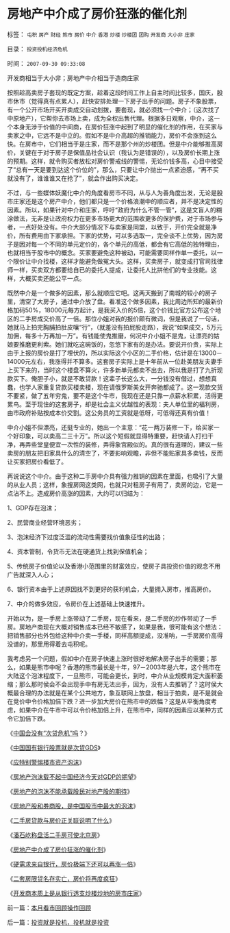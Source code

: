 # 房地产中介成了房价狂涨的催化剂

标签： `屯积` `房产` `财经` `熊市` `房价` `中介` `香港` `炒楼` `炒楼团` `团购` `开发商` `大小非` `庄家` 

目录： `投资投机经济危机`

时间： `2007-09-30 09:33:08`

开发商相当于大小非；房地产中介相当于造商庄家

按照趁高卖房子套现的既定方案，趁着这段时间工作上自主时间比较多，国庆，股市休市（觉得真有点累人），赶快安排处理一下房子出手的问题。房子不象股票，有一个公开市场开买开卖成交自动划拨，要套现，就必须找一个中介；（这次找了中原地产），它帮你去市场上卖，成为全权出售代理。根据多日观察，中介，这一个本身无涉于价值的中间商，在房价狂涨中起到了明显的催化剂的作用，在买家与卖家之中，它远不是中立的。假如不是中介高超的推销能力，房价不会涨到这么快。在房市中，它们相当于是庄家，而不是那个州的炒楼团。但是中介能够推高房价，关键在于对于房子是保值品社会认识（我认为是错误的），以及房价长期上涨的预期。这样，就令购买者放松对房价警戒线的警惕，无论价钱多高，心目中接受了“总有一天是要到达这个价位的”，那么，只要让中介抛出一点紧迫感，“再不买就没有了，谁谁谁又在抢了”，就会作出购买决定。

不过，与一些媒体妖魔化中介的角度看房市不同，从与人为善角度出发，无论是股市庄家还是这个房产中介，他们都只是一个价格浪潮中的顺应者，并不是决定性的因素。所以，如果针对中介和庄家，呼吁“政府为什么不管一管”，这是文盲人的糊涂做法，无非是让政府权力在更多市场更大的范围收更多的保护费，对于市场参与者，一点好处没有。中介大部分情况下与卖家是同盟，以致于，开价完全就是净价，所有费用由下家承担。下家的优势，可以多选取一，完全谈不上优势，因为房子是因对每一个不同的单元定价的，各个单元的高低，都会有它高低的独特理由，也就相当于股市中的概念。买家要避免这种被动，可能需要同样作单一委托，以一个限价让中介找楼，这样才能避免做冤大头。这样，买卖房子，就变成打官司找律师一样，买卖双方都要给自已的委托人提成，让委托人比拼他们的专业技能。这样，大概买卖还能公平一点。

既然中介是一个做多的因素，那么就顺应它吧。这两天搬到了南城的较小的房子里，清空了大房子，通过中介放了盘。看准这个做多因素，我比周边所知的最新价格加码50%，18000元每方起计，是我买入价的5倍，这个价钱比官方公布这个地区的二手房成交价高了一倍。那位小姐对我的报价颇有微词，但是我说了一句话，她就马上拍完胸脯拍肚皮嚷“行”，（就差没有拍屁股走路），我说“如果成交，5万元加佣，每多十万再加一万”。有钱能使鬼推磨，何况中介小姐不是鬼，让漂亮的姑娘要推磨更利索。她们就吃这碗饭的，忽悠下家有的是办法。要说开价贵，实际上由于上报的房价是打了埋伏的，所以实际这个小区的二手价格，估计是在13000－14000元左右，我涨得并不算多。这套房子实际上是十年前从一位赴美朋友夫妻手上买下来的，当时这个楼盘不算火，许多新单元都卖不出去，所以我是打了九折现款买下。俺胆子小，就是不敢贷款！这辈子长这么大，一分钱没有借过，想想真蠢，也学人家重复贷款买楼卖楼，现在请俄罗斯美女开奔驰都成了。这一现款交货不要紧，做了五年穷鬼，要不是这个牛市，我现在还是只靠一点薪水积累，活得更累鸟。至于现住的这套房子，却是社会主义优越性的表现：夫人单位里的福利房，由市政府补贴按成本价交割。这公务员的工资就是低呀，可低得还真有价值！

中介小姐不但漂亮，还挺专业的，她出一个主意：“花一两万装修一下，给买家一个好印象，可以卖高二三十万”。所以这个短假就显得特重要，赶快请人打扫干净，再弄些堂皇便宜一次性的装修，弄得象宫殿似的。真的很有道理的，建议一些卖房的朋友把旧家具什么的清空了，不要影响观瞻，非但不能贴家具多卖钱，反而让买家把房价看低了。

再说说这个中介。由于这种二手房中介具有强力推销的因素在里面，也吸引了大量的从业人员；这样，象搜房网这类网，也就只对租房子有用了，卖房的边，它是一点沾不上。造成房价高涨的因素，大约可以归结为：

1、GDP存在泡沫；

2、民营商业经营环境恶劣；

3、泡沫经济下过度泛滥的流动性需要找价值象征性的出路；

4、资本管制，令货币无法在硬通货上找到保值机会；

5、传统房子价值论以及香港小范围里的财富效应，使房子具投资价值的观念不用广告就深入人心；

6、银行资本由于上述原因找不到更好的获利机会，大量拥入房市，推高房价。

7、中介的做多效应，令房价在上述基础上快速推升。

开始以为，是一手房上涨带动了二手房，现在看来，是二手房的炒作带动了一手房。房地产商现在大概对销售成本已经不敏感了，如果是我，很可能有这个想法：把销售部分也外包给这种中介卖一手楼，同样高额提成，没准呐，一手房房价高得没谱的，那里用得着去屯积呢。

我考虑另一个问题，假如中介在房子快速上涨时很好地解决房子出手的需要；那么，如果是熊市中呢？香港的熊市最长是十年，97－2003年是六年，这个熊市在大陆这个泡沫程度下，一旦熊市，可能会更长，到时，中介从业规模肯定大面积萎缩；那么那时侯会不会出现手中有房无法出手，因为，没有人去推销了？这时侯大概最合理的办法就是在某个公共地方，象互联网上放盘，相当于拍卖，是不是就会在竞价中令价格加倍下跌？进一步加大房价在熊市中的跌幅？这是从平衡角度考虑，如果中介在牛市中可以令价格加倍上升，在熊市中，同样的因素应以某种方式令它加倍下跌。

《[中国会没有“次贷危机”吗](../../../2008/12/3/中国会没有“次贷危机”吗？.md)？》

《[中国国有银行股票就是次贷GDS](../../../2007/8/29/更严重的次贷危机离中国并不远.md)》

《[应特别警惕楼市资产泡沫](../../../2007/8/29/樊纲：应特别警惕股市和楼市资产泡沫.md)》

《[房地产泡沫载不起中国经济今天对GDP的期望](../../../2007/8/28/房地产泡沫载不起中国经济今天对GDP的期望.md)》

《[房地产的泡沫不能承载股民对地产股的期待](../../../2007/8/29/房地产的泡沫不能承载股民对地产股的期待.md)》

《[房地产股和券商股，是中国股市中最大的泡沫](../../../2007/8/31/房地产股和券商股，是中国股市中最大的泡沫.md)》

《[二手房贷款与房价正关联说明了什么](../../../2007/8/31/中介和二手房是高房价操纵中的重要一环.md)》

《[潘石屹称盘活二手房可使北京房](../../../2008/1/20/二手房减免交易税可使北京房价降一半.md)》

《[房地产中介成了房价狂涨的催化剂](../../../2007/9/30/房地产中介成了房价狂涨的催化剂.md)》

《[硬需求来自银行，房价极端下还可以再涨一倍](../../../2008/5/27/硬需求来自银行信贷任务，房价极端下还可以再涨一倍.md)》

《[二套房限贷名存实亡，房价将再度疯狂](../../../2007/10/13/二套房限贷何时名存实亡，房价何日再度疯狂.md)》

《[开发商本质上是从银行透支炒楼炒地的房市庄家](../../../2008/8/5/开发商本质上是从银行透支炒楼炒地的房市庄家.md)》



前一篇：[本月看市回顾操作回顾](../../../2007/9/29/本月看市回顾操作回顾.md)

后一篇：[投资就是投机，投机就是投资](../../../2007/9/30/投资就是投机，投机就是投资.md)